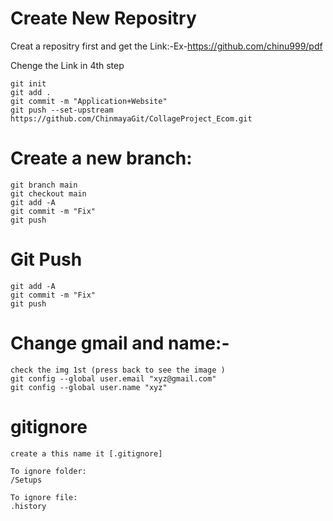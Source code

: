 # Create New Repositry

Creat a repositry first and get the Link:-Ex-https://github.com/chinu999/pdf

Chenge the Link in 4th step

```
git init
git add .
git commit -m "Application+Website"
git push --set-upstream https://github.com/ChinmayaGit/CollageProject_Ecom.git

```

# Create a new branch:
```
git branch main
git checkout main
git add -A
git commit -m "Fix"
git push
```

# Git Push
```
git add -A
git commit -m "Fix"
git push
```

# Change gmail and name:-
```
check the img 1st (press back to see the image )
git config --global user.email "xyz@gmail.com"
git config --global user.name "xyz"
```

# gitignore
```
create a this name it [.gitignore]

To ignore folder:
/Setups

To ignore file:
.history
```
